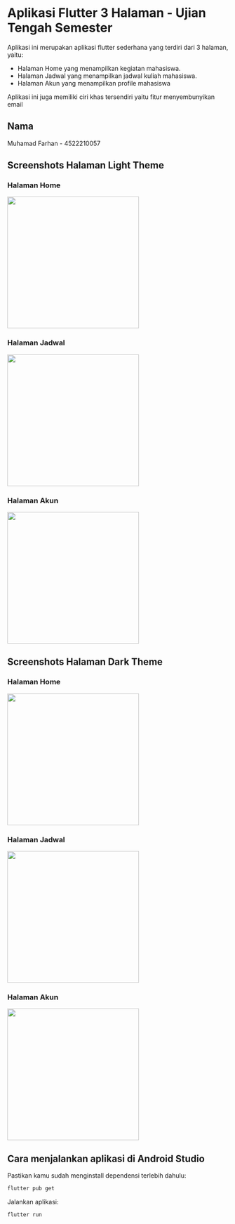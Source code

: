 # Aplikasi Flutter 3 Halaman - Ujian Tengah Semester

Aplikasi ini merupakan aplikasi flutter sederhana yang terdiri dari 3 halaman, yaitu:
- Halaman Home yang menampilkan kegiatan mahasiswa.
- Halaman Jadwal yang menampilkan jadwal kuliah mahasiswa.
- Halaman Akun yang menampilkan profile mahasiswa

Aplikasi ini juga memiliki ciri khas tersendiri yaitu fitur menyembunyikan email

## Nama
Muhamad Farhan - 4522210057

## Screenshots Halaman Light Theme

### Halaman Home 
<img src="screenshots/Home Light Theme.png" width="300">

### Halaman Jadwal 
<img src="screenshots/Jadwal Light Theme.png" width="300">

### Halaman Akun 
<img src="screenshots/Akun Light Theme.png" width="300">

## Screenshots Halaman Dark Theme

### Halaman Home 
<img src="screenshots/Home Dark Theme.png" width="300">

### Halaman Jadwal 
<img src="screenshots/Jadwal Light Theme.png" width="300">

### Halaman Akun 
<img src="screenshots/Akun Light Theme.png" width="300">

## Cara menjalankan aplikasi di Android Studio
Pastikan kamu sudah menginstall dependensi terlebih dahulu:

```bash
flutter pub get
```

Jalankan aplikasi:

```bash
flutter run
```
